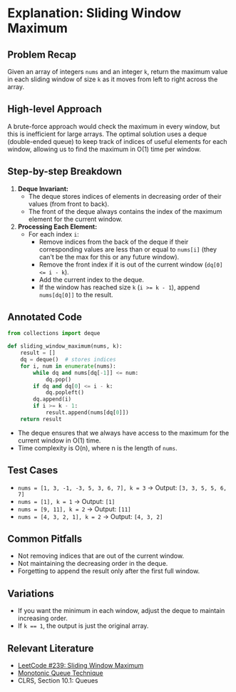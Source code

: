 # Explanation: Sliding Window Maximum

## Problem Recap
Given an array of integers `nums` and an integer `k`, return the maximum value in each sliding window of size `k` as it moves from left to right across the array.

## High-level Approach
A brute-force approach would check the maximum in every window, but this is inefficient for large arrays. The optimal solution uses a deque (double-ended queue) to keep track of indices of useful elements for each window, allowing us to find the maximum in O(1) time per window.

## Step-by-step Breakdown
1. **Deque Invariant:**
   - The deque stores indices of elements in decreasing order of their values (from front to back).
   - The front of the deque always contains the index of the maximum element for the current window.
2. **Processing Each Element:**
   - For each index `i`:
     - Remove indices from the back of the deque if their corresponding values are less than or equal to `nums[i]` (they can't be the max for this or any future window).
     - Remove the front index if it is out of the current window (`dq[0] <= i - k`).
     - Add the current index to the deque.
     - If the window has reached size `k` (`i >= k - 1`), append `nums[dq[0]]` to the result.

## Annotated Code
```python
from collections import deque

def sliding_window_maximum(nums, k):
    result = []
    dq = deque()  # stores indices
    for i, num in enumerate(nums):
        while dq and nums[dq[-1]] <= num:
            dq.pop()
        if dq and dq[0] <= i - k:
            dq.popleft()
        dq.append(i)
        if i >= k - 1:
            result.append(nums[dq[0]])
    return result
```
- The deque ensures that we always have access to the maximum for the current window in O(1) time.
- Time complexity is O(n), where n is the length of `nums`.

## Test Cases
- `nums = [1, 3, -1, -3, 5, 3, 6, 7], k = 3` → Output: `[3, 3, 5, 5, 6, 7]`
- `nums = [1], k = 1` → Output: `[1]`
- `nums = [9, 11], k = 2` → Output: `[11]`
- `nums = [4, 3, 2, 1], k = 2` → Output: `[4, 3, 2]`

## Common Pitfalls
- Not removing indices that are out of the current window.
- Not maintaining the decreasing order in the deque.
- Forgetting to append the result only after the first full window.

## Variations
- If you want the minimum in each window, adjust the deque to maintain increasing order.
- If `k == 1`, the output is just the original array.

## Relevant Literature
- [LeetCode #239: Sliding Window Maximum](https://leetcode.com/problems/sliding-window-maximum/)
- [Monotonic Queue Technique](https://cp-algorithms.com/data_structures/stack_queue_modification.html)
- CLRS, Section 10.1: Queues 
